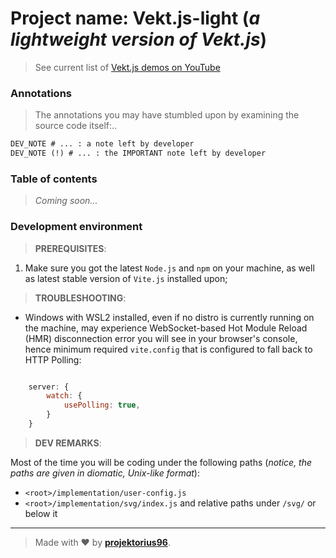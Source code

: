 # Project name: **Vekt.js-light** (_a lightweight version of **Vekt.js**_)

> See current list of [Vekt.js demos on YouTube](https://www.youtube.com/playlist?list=PL7JUsQnnxGCu1aze5meX8gP_K50ZcM9kC)

### Annotations

> The annotations you may have stumbled upon by examining the source code itself:..

```diff
DEV_NOTE # ... : a note left by developer
DEV_NOTE (!) # ... : the IMPORTANT note left by developer
```

### Table of contents

> _Coming soon..._

### Development environment

> **PREREQUISITES**:

1) Make sure you got the latest `Node.js` and `npm` on your machine, as well as latest stable version of `Vite.js` installed upon;

> **TROUBLESHOOTING**:

- Windows with WSL2 installed, even if no distro is currently running on the machine, may experience WebSocket-based Hot Module Reload (HMR) disconnection error you will see in your browser's console, hence minimum required `vite.config` that is configured to fall back to HTTP Polling:

```js

    server: {
        watch: {
            usePolling: true,
        }
    }

```

> **DEV REMARKS**:

Most of the time you will be coding under the following paths (_notice, the paths are given in diomatic, Unix-like format_):

- `<root>/implementation/user-config.js`
- `<root>/implementation/svg/index.js` and relative paths under `/svg/` or below it

---

> Made with ♥ by [**projektorius96**](https://github.com/projektorius96).